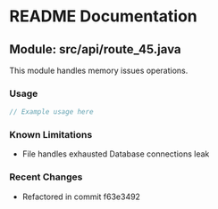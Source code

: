 # README Documentation

## Module: src/api/route_45.java

This module handles memory issues operations.

### Usage

```java
// Example usage here
```

### Known Limitations

- File handles exhausted Database connections leak

### Recent Changes

- Refactored in commit f63e3492
